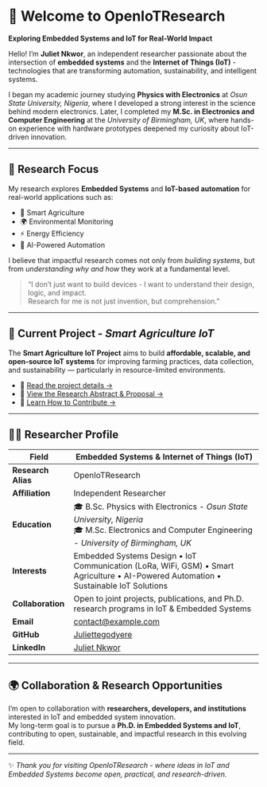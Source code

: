 # 👋 Welcome to OpenIoTResearch  
**Exploring Embedded Systems and IoT for Real-World Impact**

Hello! I’m **Juliet Nkwor**, an independent researcher passionate about the intersection of **embedded systems** and the **Internet of Things (IoT)** - technologies that are transforming automation, sustainability, and intelligent systems.

I began my academic journey studying **Physics with Electronics** at *Osun State University, Nigeria*, where I developed a strong interest in the science behind modern electronics. Later, I completed my **M.Sc. in Electronics and Computer Engineering** at the *University of Birmingham, UK*, where hands-on experience with hardware prototypes deepened my curiosity about IoT-driven innovation.

---

## 🌱 Research Focus

My research explores **Embedded Systems** and **IoT-based automation** for real-world applications such as:

- 🌾 Smart Agriculture  
- 🌍 Environmental Monitoring  
- ⚡ Energy Efficiency  
- 🤖 AI-Powered Automation  

I believe that impactful research comes not only from *building systems*, but from *understanding why and how* they work at a fundamental level.

> “I don’t just want to build devices - I want to understand their design, logic, and impact.  
> Research for me is not just invention, but comprehension.”

---

## 🧪 Current Project - *Smart Agriculture IoT*

The **Smart Agriculture IoT Project** aims to build **affordable, scalable, and open-source IoT systems** for improving farming practices, data collection, and sustainability — particularly in resource-limited environments.

- 📘 [Read the project details →](https://github.com/OpenIoTResearch/smart-agriculture-iot#readme)
- 🧭 [View the Research Abstract & Proposal →](https://github.com/OpenIoTResearch/smart-agriculture-iot/wiki)
- 🤝 [Learn How to Contribute →](https://github.com/OpenIoTResearch/smart-agriculture-iot/blob/main/CONTRIBUTING.md)

---

## 👩‍💻 Researcher Profile

| **Field** | Embedded Systems & Internet of Things (IoT) |
|------------|---------------------------------------------|
| **Research Alias** | OpenIoTResearch |
| **Affiliation** | Independent Researcher |
| **Education** | 🎓 B.Sc. Physics with Electronics - *Osun State University, Nigeria* <br> 🎓 M.Sc. Electronics and Computer Engineering - *University of Birmingham, UK* |
| **Interests** | Embedded Systems Design • IoT Communication (LoRa, WiFi, GSM) • Smart Agriculture • AI-Powered Automation • Sustainable IoT Solutions |
| **Collaboration** | Open to joint projects, publications, and Ph.D. research programs in IoT & Embedded Systems |
| **Email** | contact@example.com |
| **GitHub** | [Juliettegodyere](https://github.com/juliettegodyere) |
| **LinkedIn** | [Juliet Nkwor](https://linkedin.com/in/juliet-nkwor) |

---

## 🌍 Collaboration & Research Opportunities

I’m open to collaboration with **researchers, developers, and institutions** interested in IoT and embedded system innovation.  
My long-term goal is to pursue a **Ph.D. in Embedded Systems and IoT**, contributing to open, sustainable, and impactful research in this evolving field.

---

✨ *Thank you for visiting OpenIoTResearch - where ideas in IoT and Embedded Systems become open, practical, and research-driven.*  
